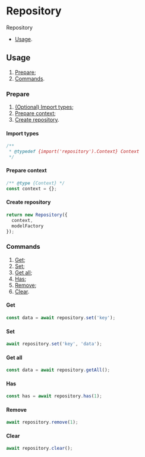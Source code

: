 # Repository
Repository

- [Usage](#usage).

## Usage
1) [Prepare](#prepare);
2) [Commands](#commands).


### Prepare
1) [(Optional) Import types](#import-types);
2) [Prepare context](#prepare-context);
3) [Create repository](#create-repository).

#### Import types
```js
/**
 * @typedef {import('repository').Context} Context
 */
```

#### Prepare context
```js
/** @type {Context} */
const context = {};
```

#### Create repository
```js
return new Repository({
  context,
  modelFactory
});
```

### Commands
1) [Get](#get);
2) [Set](#set);
3) [Get all](#get-all);
4) [Has](#has);
5) [Remove](#remove);
6) [Clear](#clear).

#### Get
```js
const data = await repository.set('key');
```

#### Set
```js
await repository.set('key', 'data');
```

#### Get all
```js
const data = await repository.getAll();
```

#### Has
```js
const has = await repository.has(1);
```

#### Remove
```js
await repository.remove(1);
```

#### Clear
```js
await repository.clear();
```
